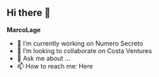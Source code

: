 ## Hi there 👋

**MarcoLage** 

- 🔭 I’m currently working on Numero Secreto
- 👯 I’m looking to collaborate on Costa Ventures
- 💬 Ask me about ...
- 📫 How to reach me: Here
